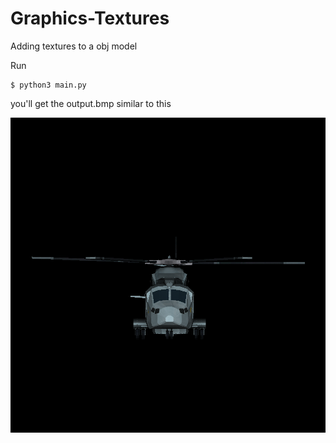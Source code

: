 # Graphics-Textures
Adding textures to a obj model

Run 

```shell
$ python3 main.py
```

you'll get the output.bmp similar to this

![alt text](https://raw.githubusercontent.com/RobertoFigueroa/Graphics-Textures/master/outs.bmp)